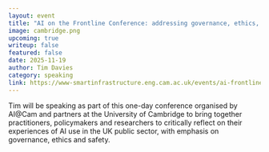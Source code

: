 ```yaml
---
layout: event
title: "AI on the Frontline Conference: addressing governance, ethics, and safety in the public sector"
image: cambridge.png
upcoming: true
writeup: false
featured: false
date: 2025-11-19
author: Tim Davies
category: speaking
link: https://www-smartinfrastructure.eng.cam.ac.uk/events/ai-frontline-conference-addressing-governance-ethics-and-safety-public-sector
---
```


Tim will be speaking as part of this one-day conference organised by AI@Cam and partners at the University of Cambridge to bring together practitioners, policymakers and researchers to critically reflect on their experiences of AI use in the UK public sector, with emphasis on governance, ethics and safety.
